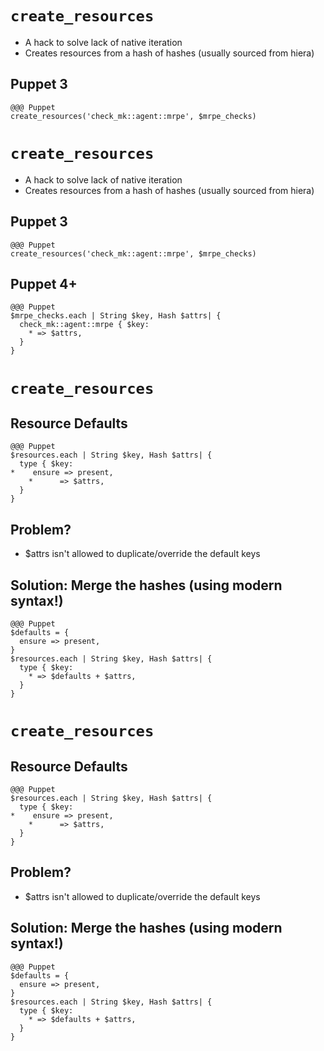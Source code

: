 <!SLIDE>
# `create_resources`

* A hack to solve lack of native iteration
* Creates resources from a hash of hashes (usually sourced from hiera)

## Puppet 3
    @@@ Puppet
    create_resources('check_mk::agent::mrpe', $mrpe_checks)

<!SLIDE>
# `create_resources`

* A hack to solve lack of native iteration
* Creates resources from a hash of hashes (usually sourced from hiera)

## Puppet 3
    @@@ Puppet
    create_resources('check_mk::agent::mrpe', $mrpe_checks)

## Puppet 4+
    @@@ Puppet
    $mrpe_checks.each | String $key, Hash $attrs| {
      check_mk::agent::mrpe { $key:
        * => $attrs,
      }
    }

<!SLIDE incremental>
# `create_resources`
## Resource Defaults

    @@@ Puppet
    $resources.each | String $key, Hash $attrs| {
      type { $key:
    *    ensure => present,
        *      => $attrs,
      }
    }

## Problem?

  * $attrs isn't allowed to duplicate/override the default keys

## Solution: Merge the hashes (using modern syntax!)
    @@@ Puppet
    $defaults = {
      ensure => present,
    }
    $resources.each | String $key, Hash $attrs| {
      type { $key:
        * => $defaults + $attrs,
      }
    }

<!SLIDE>
# `create_resources`
## Resource Defaults

    @@@ Puppet
    $resources.each | String $key, Hash $attrs| {
      type { $key:
    *    ensure => present,
        *      => $attrs,
      }
    }

## Problem?

  * $attrs isn't allowed to duplicate/override the default keys

## Solution: Merge the hashes (using modern syntax!)
    @@@ Puppet
    $defaults = {
      ensure => present,
    }
    $resources.each | String $key, Hash $attrs| {
      type { $key:
        * => $defaults + $attrs,
      }
    }
